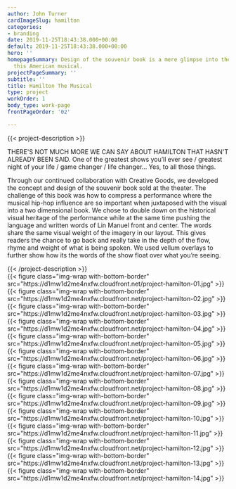 ```yaml
---
author: John Turner
cardImageSlug: hamilton
categories:
- branding
date: 2019-11-25T18:43:38.000+00:00
default: 2019-11-25T18:43:38.000+00:00
hero: ''
homepageSummary: Design of the souvenir book is a mere glimpse into the genius of
  this American musical.
projectPageSummary: ''
subtitle: ''
title: Hamilton The Musical
type: project
workOrder: 1
body_type: work-page
frontPageOrder: '02'

---
```

{{< project-description >}}
<p>THERE'S NOT MUCH MORE WE CAN SAY ABOUT HAMILTON THAT HASN'T ALREADY BEEN SAID. One of the greatest shows you’ll ever see / greatest night of your life / game changer / life changer… Yes, to all those things.</p>
<p>Through our continued collaboration with Creative Goods, we developed the concept and design of the souvenir book sold at the theater. The challenge of this book was how to compress a performance where the musical hip-hop influence are so important when juxtaposed with the visual into a two dimensional book. We chose to double down on the historical visual heritage of the performance while at the same time pushing the language and written words of Lin Manuel front and center. The words share the same visual weight of the imagery in our layout. This gives readers the chance to go back and really take in the depth of the flow, rhyme and weight of what is being spoken. We used vellum overlays to further show how its the words of the show float over what you’re seeing.</p>
{{< /project-description >}}

<div class="project-item">
{{< figure class="img-wrap with-bottom-border" src="https://d1mw1d2me4nxfw.cloudfront.net/project-hamilton-01.jpg" >}}
{{< figure class="img-wrap with-bottom-border" src="https://d1mw1d2me4nxfw.cloudfront.net/project-hamilton-02.jpg" >}}
{{< figure class="img-wrap with-bottom-border" src="https://d1mw1d2me4nxfw.cloudfront.net/project-hamilton-03.jpg" >}}
{{< figure class="img-wrap with-bottom-border" src="https://d1mw1d2me4nxfw.cloudfront.net/project-hamilton-04.jpg" >}}
{{< figure class="img-wrap with-bottom-border" src="https://d1mw1d2me4nxfw.cloudfront.net/project-hamilton-05.jpg" >}}
{{< figure class="img-wrap with-bottom-border" src="https://d1mw1d2me4nxfw.cloudfront.net/project-hamilton-06.jpg" >}}
{{< figure class="img-wrap with-bottom-border" src="https://d1mw1d2me4nxfw.cloudfront.net/project-hamilton-07.jpg" >}}
{{< figure class="img-wrap with-bottom-border" src="https://d1mw1d2me4nxfw.cloudfront.net/project-hamilton-08.jpg" >}}
{{< figure class="img-wrap with-bottom-border" src="https://d1mw1d2me4nxfw.cloudfront.net/project-hamilton-09.jpg" >}}
{{< figure class="img-wrap with-bottom-border" src="https://d1mw1d2me4nxfw.cloudfront.net/project-hamilton-10.jpg" >}}
{{< figure class="img-wrap with-bottom-border" src="https://d1mw1d2me4nxfw.cloudfront.net/project-hamilton-11.jpg" >}}
{{< figure class="img-wrap with-bottom-border" src="https://d1mw1d2me4nxfw.cloudfront.net/project-hamilton-12.jpg" >}}
{{< figure class="img-wrap with-bottom-border" src="https://d1mw1d2me4nxfw.cloudfront.net/project-hamilton-13.jpg" >}}
{{< figure class="img-wrap with-bottom-border" src="https://d1mw1d2me4nxfw.cloudfront.net/project-hamilton-14.jpg" >}}
</div>
